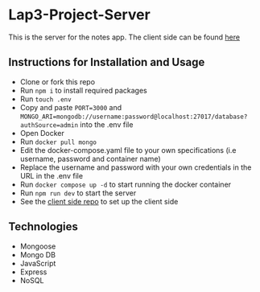 # Lap3-Project-Server

This is the server for the notes app. The client side can be found [here](https://github.com/jgooday48/Lap3-Project-Client)
## Instructions for Installation and Usage

- Clone or fork this repo
- Run `npm i` to install required packages
- Run `touch .env`
- Copy and paste `PORT=3000` and `MONGO_ARI=mongodb://username:password@localhost:27017/database?authSource=admin` into the .env file
- Open Docker
- Run `docker pull mongo`
- Edit the docker-compose.yaml file to your own specifications (i.e username, password and container name)
- Replace the username and password with your own credentials in the URL in the .env file
- Run `docker compose up -d` to start running the docker container
- Run `npm run dev` to start the server
- See the [client side repo](https://github.com/jgooday48/Lap3-Project-Client) to set up the client side

## Technologies 
- Mongoose 
- Mongo DB
- JavaScript
- Express
- NoSQL
